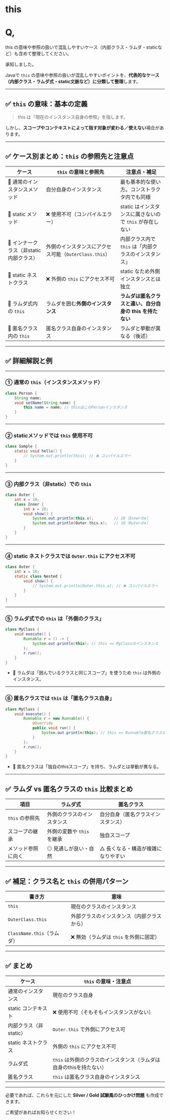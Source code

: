 # this

# Q,

this の意味や参照の扱いで混乱しやすいケース（内部クラス・ラムダ・staticなど）も含めて整理してください。

承知しました。

Javaで `this` の意味や参照の扱いが混乱しやすいポイントを、**代表的なケース（内部クラス・ラムダ式・static文脈など）に分類して整理**します。

---

## ✅ `this` の意味：基本の定義

> this は「現在のインスタンス自身の参照」を指します。
> 

しかし、**スコープやコンテキストによって指す対象が変わる／使えない**場合があります。

---

## ✅ ケース別まとめ：`this` の参照先と注意点

| ケース | `this` の意味と参照先 | 注意点・補足 |
| --- | --- | --- |
| 🔹 通常のインスタンスメソッド | 自分自身のインスタンス | 最も基本的な使い方。コンストラクタ内でも同様 |
| 🔸 static メソッド | ❌ 使用不可（コンパイルエラー） | static はインスタンスに属さないので `this` が存在しない |
| 🔹 インナークラス（非static内部クラス） | 外側のインスタンスにアクセス可能（`OuterClass.this`） | 内部クラス内で `this` は「内部クラスのインスタンス」 |
| 🔸 static ネストクラス | ❌ 外側の `this` にアクセス不可 | static なため外側インスタンスとは独立 |
| 🔹 ラムダ式内の `this` | ラムダを囲む**外側のインスタンス** | **ラムダは匿名クラスと違い、自分自身の this を持たない** |
| 🔸 匿名クラス内の `this` | 匿名クラス自身のインスタンス | ラムダと挙動が異なる（後述） |

---

## ✅ 詳細解説と例

---

### ① 通常の `this`（インスタンスメソッド）

```java
class Person {
    String name;
    void setName(String name) {
        this.name = name; // thisはこのPersonインスタンス
    }
}

```

---

### ② staticメソッドでは `this` 使用不可

```java
class Sample {
    static void hello() {
        // System.out.println(this); // ❌ コンパイルエラー
    }
}
```

---

### ③ 内部クラス（非static）での `this`

```java
class Outer {
    int x = 10;
    class Inner {
        int x = 20;
        void show() {
            System.out.println(this.x);         // 20（Innerのx）
            System.out.println(Outer.this.x);   // 10（Outerのx）
        }
    }
}
```

---

### ④ static ネストクラスでは `Outer.this` にアクセス不可

```java
class Outer {
    int x = 10;
    static class Nested {
        void show() {
            // System.out.println(Outer.this.x); // ❌ コンパイルエラー
        }
    }
}
```

---

### ⑤ ラムダ式での `this` は「外側のクラス」

```java
class MyClass {
    void execute() {
        Runnable r = () -> {
            System.out.println(this); // this == MyClassのインスタンス
        };
        r.run();
    }
}
```

- 🧠 ラムダは「囲んでいるクラスと同じスコープ」を使うため `this` は外側のインスタンス。

---

### ⑥ 匿名クラスでは `this` は「匿名クラス自身」

```java
class MyClass {
    void execute() {
        Runnable r = new Runnable() {
            @Override
            public void run() {
                System.out.println(this); // this == Runnable匿名クラスのインスタンス
            }
        };
        r.run();
    }
}
```

- 🧠 匿名クラスは「独自のthisスコープ」を持ち、ラムダとは挙動が異なる。

---

## ✅ ラムダ vs 匿名クラスの `this` 比較まとめ

| 項目 | ラムダ式 | 匿名クラス |
| --- | --- | --- |
| `this` の参照先 | 外側のクラスのインスタンス | 自分自身（匿名クラスインスタンス） |
| スコープの継承 | 外側の変数や `this` を継承 | 独自スコープ |
| メソッド参照に向く | ◎ 見通しが良い・自然 | △ 長くなる・構造が複雑になりやすい |

---

## ✅ 補足：クラス名と `this` の併用パターン

| 書き方 | 意味 |
| --- | --- |
| `this` | 現在のクラスのインスタンス |
| `OuterClass.this` | 外部クラスのインスタンス（内部クラスから） |
| `ClassName.this`（ラムダ） | ❌ 無効（ラムダは `this` を外側に固定） |

---

## ✅ まとめ

| ケース | `this` の意味・注意点 |
| --- | --- |
| 通常のインスタンス | 現在のクラス自身 |
| static コンテキスト | ❌ 使用不可（そもそもインスタンスがない） |
| 内部クラス（非static） | `Outer.this` で外側にアクセス可 |
| static ネストクラス | 外側の `this` にアクセス不可 |
| ラムダ式 | `this` は外側のクラスのインスタンス（ラムダは自身のthisを持たない） |
| 匿名クラス | `this` は匿名クラス自身のインスタンス |

---

必要であれば、これらを元にした **Silver / Gold 試験風のひっかけ問題** も作成できます。

ご希望があればお知らせください！